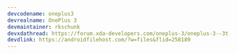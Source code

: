 ```yaml
---
devcodename: oneplus3
devrealname: OnePlus 3
devmaintainer: rkschunk
devxdathread: https://forum.xda-developers.com/oneplus-3/oneplus-3--3t-cross-device-development/rom-bootleggersrom-2-1-stable-t3765818
devdlink: https://androidfilehost.com/?w=files&flid=258189
---
```


